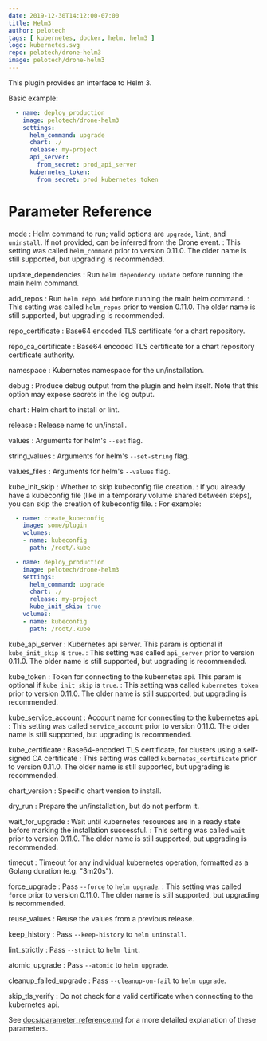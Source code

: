 ```yaml
---
date: 2019-12-30T14:12:00-07:00
title: Helm3
author: pelotech
tags: [ kubernetes, docker, helm, helm3 ]
logo: kubernetes.svg
repo: pelotech/drone-helm3
image: pelotech/drone-helm3
---
```


This plugin provides an interface to Helm 3.

Basic example:

```yaml
  - name: deploy_production
    image: pelotech/drone-helm3
    settings:
      helm_command: upgrade
      chart: ./
      release: my-project
      api_server:
        from_secret: prod_api_server
      kubernetes_token:
        from_secret: prod_kubernetes_token
```

# Parameter Reference

mode
: Helm command to run; valid options are `upgrade`, `lint`, and `uninstall`. If not provided, can be inferred from the Drone event.
: This setting was called `helm_command` prior to version 0.11.0. The older name is still supported, but upgrading is recommended.

update_dependencies
: Run `helm dependency update` before running the main helm command.

add_repos
: Run `helm repo add` before running the main helm command.
: This setting was called `helm_repos` prior to version 0.11.0. The older name is still supported, but upgrading is recommended.

repo_certificate
: Base64 encoded TLS certificate for a chart repository.

repo_ca_certificate
: Base64 encoded TLS certificate for a chart repository certificate authority.

namespace
: Kubernetes namespace for the un/installation.

debug
: Produce debug output from the plugin and helm itself. Note that this option may expose secrets in the log output.

chart
: Helm chart to install or lint.

release
: Release name to un/install.

values
: Arguments for helm's `--set` flag.

string_values
: Arguments for helm's `--set-string` flag.

values_files
: Arguments for helm's `--values` flag.

kube_init_skip
: Whether to skip kubeconfig file creation.
: If you already have a kubeconfig file (like in a temporary volume shared between steps), you can skip the creation of kubeconfig file.
: For example:

```yaml
  - name: create_kubeconfig
    image: some/plugin
    volumes:
    - name: kubeconfig
      path: /root/.kube

  - name: deploy_production
    image: pelotech/drone-helm3
    settings:
      helm_command: upgrade
      chart: ./
      release: my-project
      kube_init_skip: true
    volumes:
    - name: kubeconfig
      path: /root/.kube
```

kube_api_server
: Kubernetes api server. This param is optional if `kube_init_skip` is `true`.
: This setting was called `api_server` prior to version 0.11.0. The older name is still supported, but upgrading is recommended.

kube_token
: Token for connecting to the kubernetes api. This param is optional if `kube_init_skip` is `true`.
: This setting was called `kubernetes_token` prior to version 0.11.0. The older name is still supported, but upgrading is recommended.

kube_service_account
: Account name for connecting to the kubernetes api.
: This setting was called `service_account` prior to version 0.11.0. The older name is still supported, but upgrading is recommended.

kube_certificate
: Base64-encoded TLS certificate, for clusters using a self-signed CA certificate
: This setting was called `kubernetes_certificate` prior to version 0.11.0. The older name is still supported, but upgrading is recommended.

chart_version
: Specific chart version to install.

dry_run
: Prepare the un/installation, but do not perform it.

wait_for_upgrade
: Wait until kubernetes resources are in a ready state before marking the installation successful.
: This setting was called `wait` prior to version 0.11.0. The older name is still supported, but upgrading is recommended.

timeout
: Timeout for any individual kubernetes operation, formatted as a Golang duration (e.g. "3m20s").

force_upgrade
: Pass `--force` to `helm upgrade`.
: This setting was called `force` prior to version 0.11.0. The older name is still supported, but upgrading is recommended.

reuse_values
: Reuse the values from a previous release.

keep_history
: Pass `--keep-history` to `helm uninstall`.

lint_strictly
: Pass `--strict` to `helm lint`.

atomic_upgrade
: Pass `--atomic` to `helm upgrade`.

cleanup_failed_upgrade
: Pass `--cleanup-on-fail` to `helm upgrade`.

skip_tls_verify
: Do not check for a valid certificate when connecting to the kubernetes api.

See [docs/parameter_reference.md](https://github.com/pelotech/drone-helm3/blob/master/docs/parameter_reference.md) for a more detailed explanation of these parameters.
